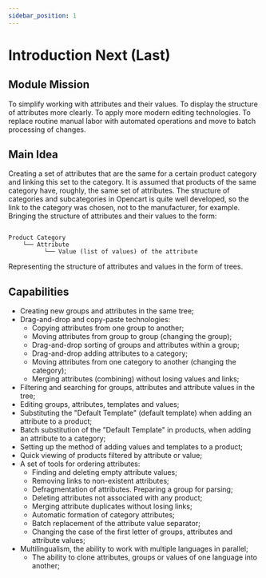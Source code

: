 ```yaml
---
sidebar_position: 1
---
```


# Introduction Next (Last)

## Module Mission

To simplify working with attributes and their values. To display the structure of attributes more clearly. To apply more modern editing technologies. To replace routine manual labor with automated operations and move to batch processing of changes.

## Main Idea

Creating a set of attributes that are the same for a certain product category and linking this set to the category. It is assumed that products of the same category have, roughly, the same set of attributes. The structure of categories and subcategories in Opencart is quite well developed, so the link to the category was chosen, not to the manufacturer, for example. Bringing the structure of attributes and their values to the form:

```

Product Category
    └── Attribute
          └── Value (list of values) of the attribute

```

Representing the structure of attributes and values in the form of trees.

## Capabilities

- Creating new groups and attributes in the same tree;
- Drag-and-drop and copy-paste technologies:
  - Copying attributes from one group to another;
  - Moving attributes from group to group (changing the group);
  - Drag-and-drop sorting of groups and attributes within a group;
  - Drag-and-drop adding attributes to a category;
  - Moving attributes from one category to another (changing the category);
  - Merging attributes (combining) without losing values and links;
- Filtering and searching for groups, attributes and attribute values in the tree;
- Editing groups, attributes, templates and values;
- Substituting the "Default Template" (default template) when adding an attribute to a product;
- Batch substitution of the "Default Template" in products, when adding an attribute to a category;
- Setting up the method of adding values and templates to a product;
- Quick viewing of products filtered by attribute or value;
- A set of tools for ordering attributes:
  - Finding and deleting empty attribute values;
  - Removing links to non-existent attributes;
  - Defragmentation of attributes. Preparing a group for parsing;
  - Deleting attributes not associated with any product;
  - Merging attribute duplicates without losing links;
  - Automatic formation of category attributes;
  - Batch replacement of the attribute value separator;
  - Changing the case of the first letter of groups, attributes and attribute values;
- Multilingualism, the ability to work with multiple languages in parallel;
  - The ability to clone attributes, groups or values of one language into another;
  